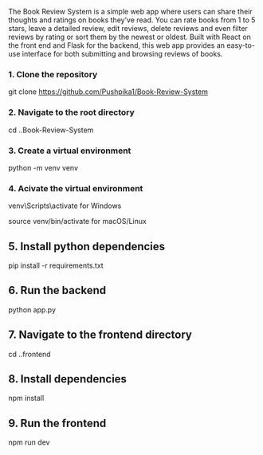 The Book Review System is a simple web app where users can share their thoughts and ratings on books they’ve read. You can rate books from 1 to 5 stars, leave a detailed review, edit reviews, delete reviews and even filter reviews by rating or sort them by the newest or oldest. Built with React on the front end and Flask for the backend, this web app provides an easy-to-use interface for both submitting and browsing reviews of books.


### **1. Clone the repository**

git clone https://github.com/Pushpika1/Book-Review-System

### **2. Navigate to the root directory**

cd ..Book-Review-System

### **3. Create a virtual environment**

python -m venv venv

### **4. Acivate the virtual environment**

venv\Scripts\activate for Windows

source venv/bin/activate for macOS/Linux

## **5. Install python dependencies**

pip install -r requirements.txt

## **6. Run the backend**

python app.py

## **7. Navigate to the frontend directory**

cd ..frontend

## **8. Install dependencies**
npm install

## **9. Run the frontend**
npm run dev
